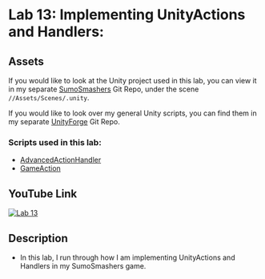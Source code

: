 ﻿# Lab 13: Implementing UnityActions and Handlers:

## Assets
If you would like to look at the Unity project used in this lab, you can view it in my separate [SumoSmashers](https://github.com/Azothyr/SumoSmashers) Git Repo, under the scene `//Assets/Scenes/.unity`.

If you would like to look over my general Unity scripts, you can find them in my separate [UnityForge](https://github.com/Azothyr/UnityForge) Git Repo.

### Scripts used in this lab:
- [AdvancedActionHandler](https://github.com/Azothyr/SumoSmashers/blob/main/SumoSmashersGame/Assets/Scripts/UnityActions/AdvancedActionHandler.cs)
- [GameAction](https://github.com/Azothyr/SumoSmashers/blob/main/SumoSmashersGame/Assets/Scripts/UnityActions/GameAction.cs)

## YouTube Link
[![Lab 13](https://i9.ytimg.com/vi/mS-umuH6Fos/mqdefault.jpg?sqp=CLj-gbAG-oaymwEmCMACELQB8quKqQMa8AEB-AH-CYAC0AWKAgwIABABGHIgYChAMA8%3D&rs=AOn4CLAS0c052VAn8iBA7n7uds1v8JNr0g&retry=5)](https://youtu.be/mS-umuH6Fos)

## Description
- In this lab, I run through how I am implementing UnityActions and Handlers in my SumoSmashers game.